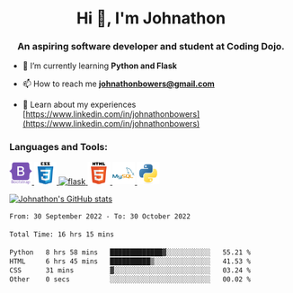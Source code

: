 <h1 align="center">Hi 👋, I'm Johnathon</h1>
<h3 align="center">An aspiring software developer and student at Coding Dojo.</h3>

- 🌱 I’m currently learning **Python and Flask**

- 📫 How to reach me **johnathonbowers@gmail.com**

- 📄 Learn about my experiences [https://www.linkedin.com/in/johnathonbowers](https://www.linkedin.com/in/johnathonbowers)

<h3 align="left">Languages and Tools:</h3>
<p align="left"> <a href="https://getbootstrap.com" target="_blank" rel="noreferrer"> <img src="https://raw.githubusercontent.com/devicons/devicon/master/icons/bootstrap/bootstrap-plain-wordmark.svg" alt="bootstrap" width="40" height="40"/> </a> <a href="https://www.w3schools.com/css/" target="_blank" rel="noreferrer"> <img src="https://raw.githubusercontent.com/devicons/devicon/master/icons/css3/css3-original-wordmark.svg" alt="css3" width="40" height="40"/> </a> <a href="https://flask.palletsprojects.com/" target="_blank" rel="noreferrer"> <img src="https://www.vectorlogo.zone/logos/pocoo_flask/pocoo_flask-icon.svg" alt="flask" width="40" height="40"/> </a> <a href="https://www.w3.org/html/" target="_blank" rel="noreferrer"> <img src="https://raw.githubusercontent.com/devicons/devicon/master/icons/html5/html5-original-wordmark.svg" alt="html5" width="40" height="40"/> </a> <a href="https://www.mysql.com/" target="_blank" rel="noreferrer"> <img src="https://raw.githubusercontent.com/devicons/devicon/master/icons/mysql/mysql-original-wordmark.svg" alt="mysql" width="40" height="40"/> </a> <a href="https://www.python.org" target="_blank" rel="noreferrer"> <img src="https://raw.githubusercontent.com/devicons/devicon/master/icons/python/python-original.svg" alt="python" width="40" height="40"/> </a> </p>

[![Johnathon's GitHub stats](https://github-readme-stats.vercel.app/api?username=JohnathonBowers)](https://github.com/JohnathonBowers/github-readme-stats)
<!--START_SECTION:waka-->

```text
From: 30 September 2022 - To: 30 October 2022

Total Time: 16 hrs 15 mins

Python   8 hrs 58 mins   █████████████▓░░░░░░░░░░░   55.21 %
HTML     6 hrs 45 mins   ██████████▒░░░░░░░░░░░░░░   41.53 %
CSS      31 mins         ▓░░░░░░░░░░░░░░░░░░░░░░░░   03.24 %
Other    0 secs          ░░░░░░░░░░░░░░░░░░░░░░░░░   00.02 %
```

<!--END_SECTION:waka-->

